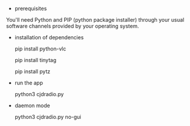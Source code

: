 * prerequisites

You'll need Python and PIP (python package installer) through your usual software channels provided by your operating system. 

* installation of dependencies
  
  pip install python-vlc

  pip install tinytag

  pip install pytz
* run the app

  python3 cjdradio.py
* daemon mode
  
  python3 cjdradio.py no-gui
